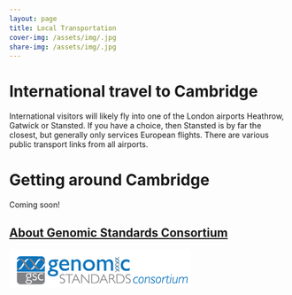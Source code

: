 ```yaml
---
layout: page
title: Local Transportation
cover-img: /assets/img/.jpg
share-img: /assets/img/.jpg
---
```


# International travel to Cambridge

International visitors will likely fly into one of the London airports Heathrow, Gatwick or Stansted. If you have a choice, then Stansted is by far the closest, but generally only services European flights. There are various public transport links from all  airports.



# Getting around Cambridge

Coming soon!



## [About Genomic Standards Consortium](https://www.gensc.org/)
![GenSC logo](../assets/img/gsc_logo_sml.png)







